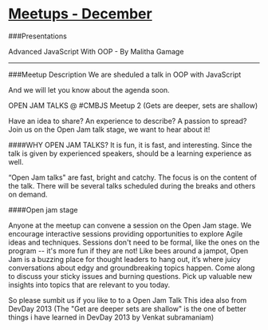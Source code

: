 [Meetups - December](http://www.meetup.com/Colombo-JS-Meetup/events/153212672/)
==================


###Presentations

Advanced JavaScript With OOP - By Malitha Gamage

---

###Meetup Description 
We are sheduled a talk in OOP with JavaScript 


And we will let you know about the agenda soon.


OPEN JAM TALKS @ #CMBJS Meetup 2 (Gets are deeper, sets are shallow)

Have an idea to share? An experience to describe? A passion to spread?Join us 
on the Open Jam talk stage, we want to hear about it!


####WHY OPEN JAM TALKS? 
It is fun, it is fast, and interesting. Since the talk is given by experienced 
speakers, should be a learning experience as well. 

“Open Jam talks" are fast, bright and catchy. The focus is on the content of the 
talk. There will be several talks scheduled during the breaks and others on demand. 


####Open jam stage


Anyone at the meetup can convene a session on the Open Jam stage. We encourage 
interactive sessions providing opportunities to explore Agile ideas and techniques. 
Sessions don't need to be formal, like the ones on the program -- it's more fun if they are not! 
Like bees around a jampot, Open Jam is a buzzing place for thought leaders to hang out, 
it’s where juicy conversations about edgy and groundbreaking topics happen. Come along to 
discuss your sticky issues and burning questions. Pick up valuable new insights into topics 
that are relevant to you today.



So please sumbit us if you like to to a Open Jam Talk 
This idea also from DevDay 2013 
(The "Get are deeper sets are shallow" is the one of better things i have learned in DevDay 2013 by Venkat subramaniam)



